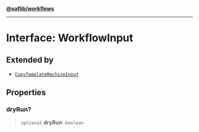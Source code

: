 [**@saflib/workflows**](../index.md)

***

# Interface: WorkflowInput

## Extended by

- [`CopyTemplateMachineInput`](CopyTemplateMachineInput.md)

## Properties

### dryRun?

> `optional` **dryRun**: `boolean`
